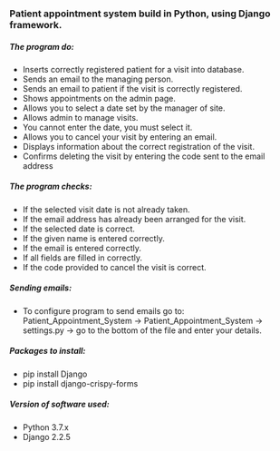 ### Patient appointment system build in Python, using Django framework.

##### The program do:
- Inserts correctly registered patient for a visit into database.
- Sends an email to the managing person.
- Sends an email to patient if the visit is correctly registered.
- Shows appointments on the admin page.
- Allows you to select a date set by the manager of site.
- Allows admin to manage visits.
- You cannot enter the date, you must select it.
- Allows you to cancel your visit by entering an email.
- Displays information about the correct registration of the visit.
- Confirms deleting the visit by entering the code sent to the email address

##### The program checks:
- If the selected visit date is not already taken.
- If the email address has already been arranged for the visit.
- If the selected date is correct.
- If the given name is entered correctly.
- If the email is entered correctly.
- If all fields are filled in correctly.
- If the code provided to cancel the visit is correct.

##### Sending emails:
- To configure program to send emails go to: Patient_Appointment_System -> Patient_Appointment_System -> settings.py -> go to the bottom of the file and enter your details.

##### Packages to install:
- pip install Django
- pip install django-crispy-forms

##### Version of software used:
- Python 3.7.x
- Django 2.2.5

